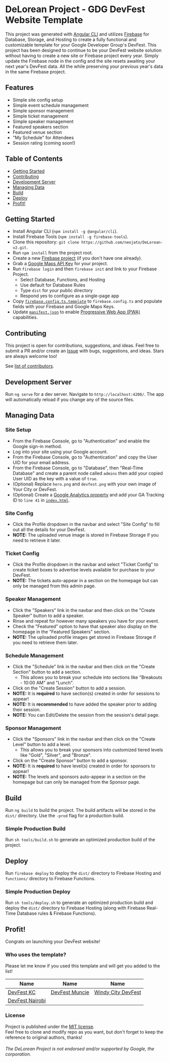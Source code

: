 # DeLorean Project - GDG DevFest Website Template

This project was generated with [Angular CLI](https://github.com/angular/angular-cli) and utilizes [Firebase](https://firebase.google.com) for Database, Storage, and Hosting to create a fully functional and customizable template for your Google Developer Group's DevFest. This project has been designed to continue to be your DevFest website solution without having to create a new site or Firebase project every year. Simply update the Firebase node in the config and the site resets awaiting your next year's DevFest data. All the while preserving your previous year's data in the same Firebase project.

## Features
 - Simple site config setup
 - Simple event schedule management
 - Simple sponsor management
 - Simple ticket management
 - Simple speaker management
 - Featured speakers section
 - Featured venue section
 - "My Schedule" for Attendees
 - Session rating (coming soon!)

## Table of Contents
 - [Getting Started](#getting-started)
 - [Contributing](#contributing)
 - [Development Server](#development-server)
 - [Managing Data](#managing-data)
 - [Build](#build)
 - [Deploy](#deploy)
 - [Profit!](#profit)

## Getting Started

* Install Angular CLI (`npm install -g @angular/cli`).
* Install Firebase Tools (`npm install -g firebase-tools`).
* Clone this repository: `git clone https://github.com/neojato/DeLorean-v2.git`.
* Run `npm install` from the project root.
* Create a new [Firebase project](https://console.firebase.google.com) (if you don't have one already).
* Grab a [Google Maps API Key](https://developers.google.com/maps/documentation/javascript/get-api-key) for your project.
* Run `firebase login` and then `firebase init` and link to your Firebase Project.
  * Select Database, Functions, and Hosting
  * Use default for Database Rules
  * Type `dist` for your public directory
  * Respond yes to configure as a single-page app
* Copy [`firebase.config.ts.template`](https://github.com/neojato/DeLorean-v2/blob/master/src/environments/firebase.config.ts.template) to `firebase.config.ts` and populate fields with your Firebase and Google Maps Keys.
* Update [`manifest.json`](https://github.com/neojato/DeLorean-v2/blob/master/src/manifest.json) to enable [Progressive Web App (PWA)](https://developers.google.com/web/progressive-web-apps/) capabilities.

## Contributing

This project is open for contributions, suggestions, and ideas. Feel free to submit a PR and/or create an [Issue](https://github.com/neojato/DeLorean-v2/issues) with bugs, suggestions, and ideas. Stars are always welcome too!

See [list of contributors](https://github.com/neojato/DeLorean-v2/graphs/contributors).

## Development Server

Run `ng serve` for a dev server. Navigate to `http://localhost:4200/`. The app will automatically reload if you change any of the source files.

## Managing Data

### Site Setup

* From the Firebase Console, go to "Authentication" and enable the Google sign-in method.
* Log into your site using your Google account.
* From the Firebase Console, go to "Authentication" and copy the User UID for your email address.
* From the Firebase Console, go to "Database", then "Real-Time Database" and create a parent node called `admins` then add your copied User UID as the key with a value of `true`.
* (Optional) Replace `hero.png` and `devfest.png` with your own image of Your City or DevFest.
* (Optional) Create a [Google Analytics property](https://analytics.google.com/analytics/web/#management/Settings) and add your GA Tracking ID to `line 41` in [`index.html`](https://github.com/neojato/DeLorean-v2/blob/master/src/index.html#L41).

### Site Config

* Click the Profile dropdown in the navbar and select "Site Config" to fill out all the details for your DevFest.
* **NOTE:** The uploaded venue image is stored in Firebase Storage if you need to retrieve it later.

### Ticket Config

* Click the Profile dropdown in the navbar and select "Ticket Config" to create ticket boxes to advertise levels available for purchase to your DevFest.
* **NOTE:** The tickets auto-appear in a section on the homepage but can only be managed from this admin page.

### Speaker Management

* Click the "Speakers" link in the navbar and then click on the "Create Speaker" button to add a speaker.
* Rinse and repeat for however many speakers you have for your event.
* Check the "Featured" option to have that speaker also display on the homepage in the "Featured Speakers" section.
* **NOTE:** The uploaded profile images get stored in Firebase Storage if you need to retrieve them later.

### Schedule Management

* Click the "Schedule" link in the navbar and then click on the "Create Section" button to add a section.
  * This allows you to break your schedule into sections like "Breakouts - 10:00 AM" and "Lunch".
* Click on the "Create Session" button to add a session.
* **NOTE:** It is **required** to have section(s) created in order for sessions to appear!
* **NOTE:** It is **recommended** to have added the speaker prior to adding their session.
* **NOTE:** You can Edit/Delete the session from the session's detail page.

### Sponsor Management

* Click the "Sponsors" link in the navbar and then click on the "Create Level" button to add a level.
  * This allows you to break your sponsors into customized tiered levels like "Gold", "Silver", and "Bronze".
* Click on the "Create Sponsor" button to add a sponsor.
* **NOTE:** It is **required** to have level(s) created in order for sponsors to appear!
* **NOTE:** The levels and sponsors auto-appear in a section on the homepage but can only be managed from the Sponsor page.

## Build

Run `ng build` to build the project. The build artifacts will be stored in the `dist/` directory. Use the `-prod` flag for a production build.

### Simple Production Build

Run `sh tools/build.sh` to generate an optimized production build of the project.

## Deploy

Run `firebase deploy` to deploy the `dist/` directory to Firebase Hosting and `functions/` directory to Firebase Functions.

### Simple Production Deploy

Run `sh tools/deploy.sh` to generate an optimized production build and deploy the `dist/` directory to Firebase Hosting (along with Firebase Real-Time Database rules & Firebase Functions).

## Profit!

Congrats on launching your DevFest website!

### Who uses the template?

Please let me know if you used this template and will get you added to the list!

| Name | Name | Name |
|------|------|------|
| [DevFest KC](https://devfestkc.com) | [DevFest Muncie](https://devfestmuncie.firebaseapp.com) | [Windy City DevFest](https://windycity.devfest.io) |
| [DevFest Nairobi](https://devfestnairobi.gdgkenya.org) |  |  |

### License

Project is published under the [MIT license](https://github.com/neojato/DeLorean-v2/blob/master/LICENSE.md).  
Feel free to clone and modify repo as you want, but don't forget to keep the reference to original authors, thanks!

###### The DeLorean Project is not endorsed and/or supported by Google, the corporation.
